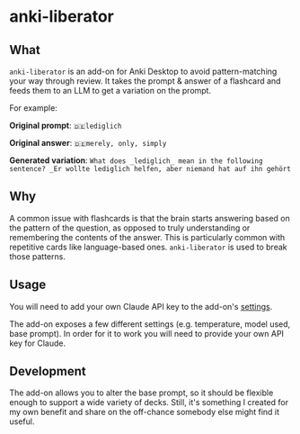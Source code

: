 # anki-liberator

## What

`anki-liberator` is an add-on for Anki Desktop to avoid pattern-matching your way through review. It takes the prompt & answer of a flashcard and feeds them to an LLM to get a variation on the prompt.

For example:

**Original prompt**: `🇩🇪lediglich`

**Original answer**: `🇩🇪merely, only, simply`

**Generated variation**: `What does _lediglich_ mean in the following sentence? _Er wollte lediglich helfen, aber niemand hat auf ihn gehört`

## Why

A common issue with flashcards is that the brain starts answering based on the pattern of the question, as opposed to truly understanding or remembering the contents of the answer. This is particularly common with repetitive cards like language-based ones. `anki-liberator` is used to break those patterns.

## Usage

You will need to add your own Claude API key to the add-on's [settings](https://docs.ankiweb.net/addons.html).

The add-on exposes a few different settings (e.g. temperature, model used, base prompt). In order for it to work you will need to provide your own API key for Claude.

## Development

The add-on allows you to alter the base prompt, so it should be flexible enough to support a wide variety of decks. Still, it's something I created for my own benefit and share on the off-chance somebody else might find it useful.

